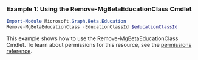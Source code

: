 ### Example 1: Using the Remove-MgBetaEducationClass Cmdlet
```powershell
Import-Module Microsoft.Graph.Beta.Education
Remove-MgBetaEducationClass -EducationClassId $educationClassId
```
This example shows how to use the Remove-MgBetaEducationClass Cmdlet.
To learn about permissions for this resource, see the [permissions reference](/graph/permissions-reference).
